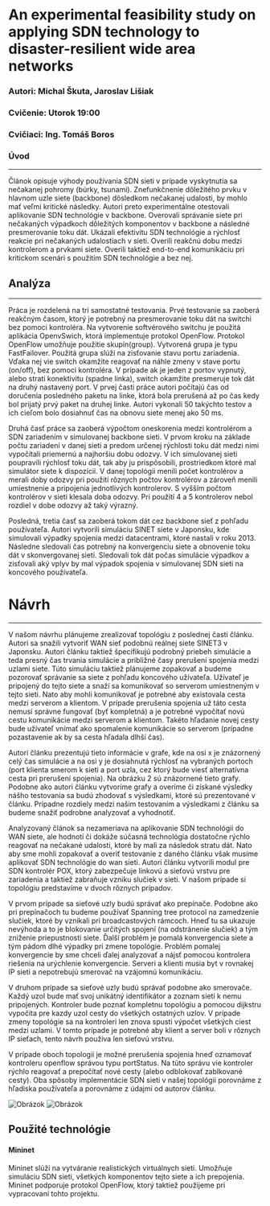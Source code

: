 # An experimental feasibility study on applying SDN technology to disaster-resilient wide area networks
### **Autori:** Michal Škuta, Jaroslav Lišiak
### **Cvičenie:** Utorok 19:00
### **Cvičiaci:** Ing. Tomáš Boros

### Úvod
***
Článok opisuje výhody používania SDN sieti v prípade vyskytnutia sa nečakanej pohromy (búrky, tsunami). Znefunkčnenie dôležitého prvku v hlavnom uzle siete (backbone) dôsledkom nečakanej udalosti, by mohlo mať veľmi kritické následky. Autori preto experimentálne otestovali aplikovanie SDN technológie v backbone. Overovali správanie siete pri nečakaných výpadkoch dôležitých komponentov v backbone a následné presmerovanie toku dát. Ukázali efektivitu SDN technológie a rýchlosť reakcie pri nečakaných udalostiach v sieti. Overili reakčnú dobu medzi kontrolerom a prvkami siete. Overili taktiež end-to-end komunikáciu pri kritickom scenári s použitím SDN technológie a bez nej.

## Analýza
___
Práca je rozdelená na tri samostatné testovania. Prvé testovanie sa zaoberá reakčným časom, ktorý je potrebný na presmerovanie toku dát na switchi bez pomoci kontroléra. Na vytvorenie softvérového switchu je použitá aplikácia OpenvSwich, ktorá implementuje protokol OpenFlow. Protokol OpenFlow umožňuje použitie skupín(group). Vytvorená grupa je typu FastFailover. Použitá grupa slúži na zisťovanie stavu portu zariadenia. Vďaka nej vie switch okamžite reagovať na náhle zmeny v stave portu (on/off), bez pomoci kontroléra. V prípade ak je jeden z portov vypnutý, alebo stratí konektivitu (spadne linka), switch okamžite presmeruje tok dát na druhý nastavený port. V prvej časti práce autori počítajú čas od doručenia posledného paketu na linke, ktorá bola prerušená až po čas kedy bol prijatý prvý paket na druhej linke. Autori vykonali 50 takýchto testov a ich cieľom bolo dosiahnuť čas na obnovu siete menej ako 50 ms.

Druhá časť práce sa zaoberá výpočtom oneskorenia medzi kontrolérom a SDN zariadením v simulovanej backbone sieti. V prvom kroku na základe počtu zariadení v danej sieti a predom určenej rýchlosti toku dát medzi nimi vypočítali priemernú a najhoršiu dobu odozvy. V ich simulovanej sieti poupravili rýchlosť toku dát, tak aby ju prispôsobili, prostriedkom ktoré mal simulátor siete k dispozícií. V danej topológii menili počet kontrolérov a merali doby odozvy pri použití rôznych počtov kontrolérov a zároveň menili umiestnenie a pripojenia jednotlivých kontrolerov. S vyšším počtom kontrolérov v sieti klesala doba odozvy. Pri použití 4 a 5 kontrolerov nebol rozdiel v dobe odozvy až taký výrazný.

Posledná, tretia časť sa zaoberá tokom dát cez backbone sieť z pohľadu používateľa. Autori vytvorili simuláciu SINET siete v Japonsku, kde simulovali výpadky spojenia medzi datacentrami, ktoré nastali v roku 2013. Následne sledovali čas potrebný na konvergenciu siete a obnovenie toku dát v skonvergovanej sieti. Sledovali tok dát počas simulácie výpadkov a zisťovali aký vplyv by mal výpadok spojenia v simulovanej SDN sieti na koncového používateľa.

# Návrh
___
V našom návrhu plánujeme zrealizovať topológiu z poslednej časti článku. Autori sa snažili vytvoriť WAN sieť podobnú reálnej siete SINET3 v Japonsku. Autori článku taktiež špecifikujú podrobný priebeh simulácie a teda presný čas trvania simulácie a približné časy prerušení spojenia medzi uzlami siete. Túto simuláciu taktiež plánujeme zopakovať a budeme pozorovať správanie sa siete z pohľadu koncového užívateľa. Užívateľ je pripojený do tejto siete a snaží sa komunikovať so serverom umiestneným v tejto sieti. Nato aby mohli komunikovať je potrebné aby existovala cesta medzi serverom a klientom. V prípade prerušenia spojenia už táto cesta nemusí správne fungovať (byť kompletná) a je potrebné vypočítať novú cestu komunikácie medzi serverom a klientom. Takéto hľadanie novej cesty bude užívateľ vnímať ako spomalenie komunikácie so serverom (prípadne pozastavenie ak by sa cesta hľadala dlhší čas).

Autori článku prezentujú tieto informácie v grafe, kde na osi x je znázornený celý čas simulácie a na osi y je dosiahnutá rýchlosť na vybraných portoch (port klienta smerom k sieti a port uzla, cez ktorý bude viesť alternatívna cesta pri prerušení spojenia). Na obrázku 2 sú znázornené tieto grafy. Podobne ako autori článku vytvoríme grafy a overíme či získané výsledky nášho testovania sa budú zhodovať s výsledkami, ktoré sú prezentované v článku. Prípadne rozdiely medzi našim testovaním a výsledkami z článku sa budeme snažiť podrobne analyzovať a vyhodnotiť.

Analyzovaný článok sa nezameriava na aplikovanie SDN technológii do WAN siete, ale hodnotí či dokáže súčasná technológia dostatočne rýchlo reagovať na nečakané udalosti, ktoré by mali za následok stratu dát. 
Nato aby sme mohli zopakovať a overiť testovanie z daného článku však musíme aplikovať SDN technológie do wan sieti. Autori článku vytvorili modul pre SDN kontrolér POX, ktorý zabezpečuje linkovú a sieťovú vrstvu pre zariadenia a taktiež zabraňuje vzniku slučiek v sieti. V našom prípade si topológiu predstavíme v dvoch rôznych prípadov.

V prvom prípade sa sieťové uzly budú správať ako prepínače. Podobne ako pri prepínačoch tu budeme používať Spanning tree protocol na zamedzenie slučiek, ktoré by vznikali pri broadcastových rámcoch. Hneď tu sa ukazuje nevýhoda a to je blokovanie určitých spojení (na odstránenie slučiek) a tým zníženie priepustnosti siete. Ďalší problém je pomalá konvergencia siete a tým pádom dlhé výpadky pri zmene topológie. Problém pomalej konvergencie by sme chceli ďalej analyzovať a nájsť pomocou kontrolera riešenia na urýchlenie konvergencie. Serveri a klienti musia byt v rovnakej IP sieti a nepotrebujú smerovač na vzájomnú komunikáciu.

V druhom prípade sa sieťové uzly budú správať podobne ako smerovače. Každý uzol bude mať svoj unikátný identifikátor a zoznam sieti k nemu pripojených. Kontroler bude poznať kompletnu topológiu a pomocou dijkstru vypočita pre kazdy uzol cesty do všetkých ostatných uzlov. V prípade zmeny topológie sa na kontroleri len znova spusti výpočet všetkých ciest medzi uzlami. V tomto prípade je potrebné aby klient a server boli v rôznych IP sieťach, tento návrh používa len sieťovú vrstvu. 

V prípade oboch topologii je možné prerušenia spojenia hneď oznamovať kontroleru openflow správou typu portStatus. Na túto správu vie kontroler rýchlo reagovať a prepočítať nové cesty (alebo odblokovať zablkované cesty). Oba spôsoby implementácie SDN sieti v našej topológii porovnáme z hľadiska používateľa a porovnáme z údajmi od autorov článku.

![Obrázok](https://github.com/aks-2017/semestralne-zadania-semestralne-zadanie-xskuta-xlisiak/tree/master/img/image.png)
![Obrázok](https://github.com/aks-2017/semestralne-zadania-semestralne-zadanie-xskuta-xlisiak/tree/master/img/image2.png)

## Použité technológie
#### Mininet
Mininet slúži na vytváranie realistických virtuálnych sieti. Umožňuje simuláciu SDN sieti, všetkých komponentov tejto siete a ich prepojenia. Mininet podporuje protokol OpenFlow, ktorý taktiež použijeme pri vypracovaní tohto projektu.
